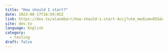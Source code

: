 ```yaml
---
title: "How should I start?"
date: 2023-08-17T16:59:05Z
link: https://dev.to/alanmbarr/how-should-i-start-4ccj?utm_medium=RSS&utm_source=news.12bit.vn
site: dev.to
language: English
category:
  - testing
draft: false
---
```


